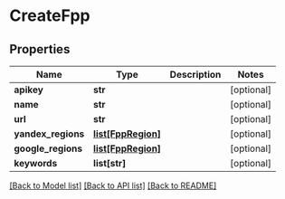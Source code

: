 # CreateFpp

## Properties
Name | Type | Description | Notes
------------ | ------------- | ------------- | -------------
**apikey** | **str** |  | [optional] 
**name** | **str** |  | [optional] 
**url** | **str** |  | [optional] 
**yandex_regions** | [**list[FppRegion]**](FppRegion.md) |  | [optional] 
**google_regions** | [**list[FppRegion]**](FppRegion.md) |  | [optional] 
**keywords** | **list[str]** |  | [optional] 

[[Back to Model list]](../README.md#documentation-for-models) [[Back to API list]](../README.md#documentation-for-api-endpoints) [[Back to README]](../README.md)

